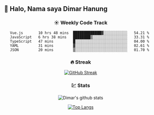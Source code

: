 ## 👋 Halo, Nama saya **Dimar Hanung**

<center>

### :sunny: Weekly Code Track
<!--START_SECTION:waka-->
```text
Vue.js       10 hrs 48 mins  █████████████▓░░░░░░░░░░░   54.21 % 
JavaScript   6 hrs 38 mins   ████████▒░░░░░░░░░░░░░░░░   33.31 % 
TypeScript   47 mins         █░░░░░░░░░░░░░░░░░░░░░░░░   04.00 % 
YAML         31 mins         ▓░░░░░░░░░░░░░░░░░░░░░░░░   02.61 % 
JSON         20 mins         ▒░░░░░░░░░░░░░░░░░░░░░░░░   01.70 % 
```
<!--END_SECTION:waka-->

### :fire: Streak

[![GitHub Streak](http://github-readme-streak-stats.herokuapp.com?user=dimar-hanung)](https://git.io/streak-stats)

### :chart: Stats

![Dimar's github stats](https://github-readme-stats.vercel.app/api?username=dimar-hanung&show_icons=true&theme=vue)

[![Top Langs](https://github-readme-stats.vercel.app/api/top-langs/?username=dimar-hanung)](#)

</center>
